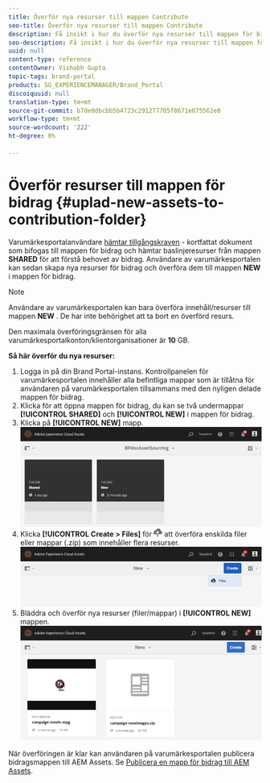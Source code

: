 ```yaml
---
title: Överför nya resurser till mappen Contribute
seo-title: Överför nya resurser till mappen Contribute
description: Få insikt i hur du överför nya resurser till mappen för bidrag i varumärkesportalen.
seo-description: Få insikt i hur du överför nya resurser till mappen för bidrag i varumärkesportalen.
uuid: null
content-type: reference
contentOwner: Vishabh Gupta
topic-tags: brand-portal
products: SG_EXPERIENCEMANAGER/Brand_Portal
discoiquuid: null
translation-type: tm+mt
source-git-commit: b7de0dbcbb5b4723c291277705f8671e075562e0
workflow-type: tm+mt
source-wordcount: '222'
ht-degree: 0%

---
```



# Överför resurser till mappen för bidrag {#uplad-new-assets-to-contribution-folder}

Varumärkesportalanvändare [hämtar tillgångskraven](brand-portal-download-asset-requirements.md) - kortfattat dokument som bifogas till mappen för bidrag och hämtar baslinjeresurser från mappen **SHARED** för att förstå behovet av bidrag.
Användare av varumärkesportalen kan sedan skapa nya resurser för bidrag och överföra dem till mappen **NEW** i mappen för bidrag.

>[!NOTE]
>
>Användare av varumärkesportalen kan bara överföra innehåll/resurser till mappen **NEW** . De har inte behörighet att ta bort en överförd resurs.
>
>Den maximala överföringsgränsen för alla varumärkesportalkonton/klientorganisationer är **10** GB.



**Så här överför du nya resurser:**

1. Logga in på din Brand Portal-instans.
Kontrollpanelen för varumärkesportalen innehåller alla befintliga mappar som är tillåtna för användaren på varumärkesportalen tillsammans med den nyligen delade mappen för bidrag.
1. Klicka för att öppna mappen för bidrag, du kan se två undermappar **[!UICONTROL SHARED]** och **[!UICONTROL NEW]** i mappen för bidrag.
1. Klicka på **[!UICONTROL NEW]** mapp.
   ![](assets/upload-new-assets1.png)
1. Klicka **[!UICONTROL Create > Files]** för ![](assets/upload.png) att överföra enskilda filer eller mappar (.zip) som innehåller flera resurser.
   ![](assets/upload-new-assets2.png)
1. Bläddra och överför nya resurser (filer/mappar) i **[!UICONTROL NEW]** mappen.
   ![](assets/upload-new-assets3.png)

När överföringen är klar kan användaren på varumärkesportalen publicera bidragsmappen till AEM Assets. Se [Publicera en mapp för bidrag till AEM Assets](brand-portal-publish-contribution-folder-to-aem-assets.md).